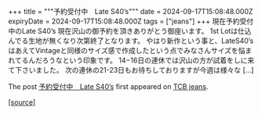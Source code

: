 +++
title = """予約受付中　Late S40’s"""
date = 2024-09-17T15:08:48.000Z
expiryDate = 2024-09-17T15:08:48.000Z
tags = ["jeans"]
+++
現在予約受付中のLate S40’s 現在沢山の御予約を頂きありがとう御座います。 1st Lotは仕込んでる生地が無くなり次第終了となります。 やはり新作という事と、LateS40’sはあえてVintageと同様のサイズ感で作成したという点でみなさんサイズを悩まれてるんだろうなという印象です。 14−16日の連休では沢山の方が試着をしに来て下さいました。 次の連休の21-23日もお待ちしておりますが今週は様々な \[…\]

The post [予約受付中　Late S40’s](http://tcbjeans.com/2024/09/18/49153) first appeared on [TCB jeans](http://tcbjeans.com).

[[source]](http://tcbjeans.com/2024/09/18/49153)
